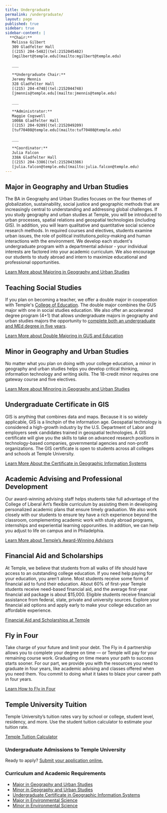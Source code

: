 ```yaml
---
title: Undergraduate
permalink: /undergraduate/
layout: page
published: true
sidebar: true
sidebar-content: |
  **Chair:**  
   Melissa Gilbert  
   309 Gladfelter Hall  
   [(215) 204-5482](tel:2152045482)  
   [mgilbert@temple.edu](mailto:mgilbert@temple.edu)   
   
   ___
   
   **Undergraduate Chair:**  
   Jeremy Mennis  
   328 Gladfelter Hall    
   [(215) 204-4748](tel:2152044748)    
   [jmennis@temple.edu](mailto:jmennis@temple.edu)   
   
   ___

   **Administrator:**  
   Maggie Cogswell  
   1008A Gladfelter Hall    
   [(215) 204-9209](tel:2152049209)   
   [tuf70408@temple.edu](mailto:tuf70408@temple.edu)      
   
   ___

   **Coordinator:**  
   Julia Falcon  
   338A Gladfelter Hall    
   [(215) 204-3386](tel:2152043386)   
   [julia.falcon@temple.edu](mailto:julia.falcon@temple.edu)
---
```

## Major in Geography and Urban Studies
The BA in Geography and Urban Studies focuses on the four themes of globalization, sustainability, social justice and geographic methods that are increasingly central to understanding and addressing global challenges. If you study geography and urban studies at Temple, you will be introduced to urban processes, spatial relations and geospatial technologies (including GIS). In addition, you will learn qualitative and quantitative social science research methods. In required courses and electives, students examine urban issues, the role of political institutions,policy-making and human interactions with the environment. We develop each student's undergraduate program with a departmental advisor - your individual interests are factored into your academic curriculum. We also encourage our students to study abroad and intern to maximize educational and professional opportunities. 

[Learn More about Majoring in Geography and Urban Studies](http://bulletin.temple.edu/undergraduate/liberal-arts/geography-urban-studies/ba-geography-urban-studies/#text)

## Teaching Social Studies
If you plan on becoming a teacher, we offer a double major in cooperation with Temple's [College of Education](http://education.temple.edu/). The double major combines the GUS major with one in social studies education. We also offer an accelerated degree program (4+1) that allows undergraduate majors in geography and urban studies majors the opportunity to [complete both an undergraduate and MEd degree in five years](http://education.temple.edu/aod/geography-and-urban-studies-ba-adult-organizational-development-med). 

[Learn More about Double Majoring in GUS and Education](http://education.temple.edu/aod/geography-and-urban-studies-ba-adult-organizational-development-med)

## Minor in Geography and Urban Studies
No matter what you plan on doing with your college education, a minor in geography and urban studies helps you develop critical thinking, information technology and writing skills. The 18-credit minor requires one gateway course and five electives. 

[Learn More about Minoring in Geography and Urban Studies](http://bulletin.temple.edu/undergraduate/liberal-arts/geography-urban-studies/minor-geography-urban-studies/)

## Undergraduate Certificate in GIS
GIS is anything that combines data and maps. Because it is so widely applicable, GIS is a linchpin of the information age. Geospatial technology is considered a high-growth industry by the U.S. Department of Labor and employers seek candidates trained in geospatial technologies. A GIS certificate will give you the skills  to take on advanced research positions in technology-based companies, governmental agencies and non-profit organizations. The GIS certificate is open to students across all colleges and schools at Temple University. 

[Learn More About the Certificate in Geographic Information Systems](http://bulletin.temple.edu/undergraduate/liberal-arts/geography-urban-studies/certificate-geographic-information-systems/)

## Academic Advising and Professional Development
Our award-winning advising staff helps students take full advantage of the College of Liberal Art’s flexible curriculum by assisting them in developing personalized academic plans that ensure timely graduation. We also work closely with our students to ensure tey have a rich experience beyond the classroom, complementing academic work with study abroad programs, internships and experiential learning opporunities. In addition, we can help you adjust to life on campus and in Philadelphia. 

[Learn More about Temple’s Award-Winning Advisors](https://liberalarts.temple.edu/advising)

## Financial Aid and Scholarships
At Temple, we believe that students from all walks of life should have access to an outstanding college education. If you need help paying for your education, you aren’t alone. Most students receive some form of financial aid to fund their education. About 60% of first-year Temple students receive need-based financial aid, and the average first-year financial aid package is about $15,000. Eligible students receive financial assistance from federal, state, private and university sources. Explore your financial aid options and apply early to make your college education an affordable experience.

[Financial Aid and Scholarships at Temple](https://sfs.temple.edu/financial-aid-types)

## Fly in Four
Take charge of your future and limit your debt. The Fly in 4 partnership allows you to complete your degree on time — or Temple will pay for your remaining course work. Graduating on time means your path to success starts sooner. For our part, we provide you with the resources you need to graduate in four years, like academic advising and classes offered when you need them. You commit to doing what it takes to blaze your career path in four years.

[Learn How to Fly in Four](http://fly.temple.edu/)

## Temple University Tuition
Temple University’s tuition rates vary by school or college, student level, residency, and more. Use the student tuition calculator to estimate your tuition rate.

[Temple Tuition Calculator](https://bursar.temple.edu/tuition-and-fees/tuition-rates)

### Undergraduate Admissions to Temple University
Ready to apply? [Submit your application online.](admissions.temple.edu/apply)

### Curriculum and Academic Requirements
- [Major in Geography and Urban Studies](http://bulletin.temple.edu/undergraduate/liberal-arts/geography-urban-studies/ba-geography-urban-studies/)
- [Minor in Geography and Urban Studies](http://bulletin.temple.edu/undergraduate/liberal-arts/geography-urban-studies/minor-geography-urban-studies/)
- [Undergraduate Certificate in Geographic Information Systems](http://bulletin.temple.edu/undergraduate/liberal-arts/geography-urban-studies/certificate-geographic-information-systems/)
- [Major in Environmental Science](http://bulletin.temple.edu/undergraduate/liberal-arts/environmental-studies/ba-environmental-studies/)
- [Minor in Environmental Science](http://bulletin.temple.edu/undergraduate/liberal-arts/environmental-studies/ba-environmental-studies/)
